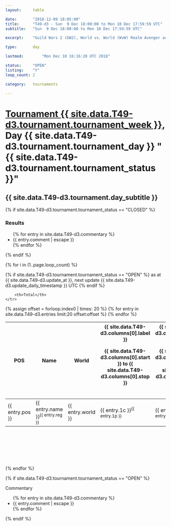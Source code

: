 ```yaml
---
layout: 	table

date: 		"2018-12-09 18:05:00"
title: 		"T49-d3 - Sun  9 Dec 18:00:00 to Mon 10 Dec 17:59:59 UTC"
subtitle: 	"Sun  9 Dec 18:00:00 to Mon 10 Dec 17:59:59 UTC"

excerpt:    "Guild Wars 2 (GW2), World vs. World (WvW) Realm Avenger achivement Tournament. \"Every Kill Counts\""

type:       day

lastmod: 		"Mon Dec 10 16:16:20 UTC 2018"

status:     "OPEN"
listing:    "Y"
loop_count: 2

category: 	tournaments

---
```

<div class="table_header">
    <h1><a href="{{ site.data.T49-d3.tournament.week_url }}">Tournament {{ site.data.T49-d3.tournament.tournament_week }}</a>, Day {{ site.data.T49-d3.tournament.tournament_day }} "{{ site.data.T49-d3.tournament.tournament_status }}"</h1>
    <h2>{{ site.data.T49-d3.tournament.day_subtitle }}</h2> 
</div>

{% if site.data.T49-d3.tournament.tournament_status == "CLOSED" %} 
<div class="commentary">
  <h3>Results</h3>
  <ul>
    {% for entry in site.data.T49-d3.commentary %}
    <li class="commentary_list">{{ entry.comment | escape }}</li>
    {% endfor %}
  </ul>
</div>
{% endif %}


{% for i in (1..page.loop_count) %}

{% if site.data.T49-d3.tournament.tournament_status == "OPEN" %} 
<span class="table_nextupdate">as at {{ site.data.T49-d3.update_at }}, next update {{ site.data.T49-d3.update_daily_timestamp }} UTC</span> 
{% endif %}

<table class="day_table">
  <colgroup>
    <col style="width:18px">
    <col style="width:55px">
    <col style="width:55px">
    <col style="width:12px">
    <col style="width:12px">
    <col style="width:12px">
    <col style="width:12px">
    <col style="width:12px">
    <col style="width:12px">
    <col style="width:12px">
    <col style="width:12px">
    <col style="width:12px">
    <col style="width:12px">
    <col style="width:12px">
    <col style="width:12px">
    <col style="width:12px">
    <col style="width:12px">
    <col style="width:12px">
    <col style="width:12px">
    <col style="width:12px">
    <col style="width:12px">
    <col style="width:12px">
    <col style="width:12px">
    <col style="width:12px">
    <col style="width:12px">
    <col style="width:12px">
    <col style="width:12px">
    <col style="width:18px">
  </colgroup>  
  <thead>
    <tr>
        <th>POS</th>
        <th class="AlignLeft">Name</th>
        <th class="AlignLeft">World</th>

<th><div class="label">{{ site.data.T49-d3.columns[0].label }}<p class="onhover">{{ site.data.T49-d3.columns[0].start }} to {{ site.data.T49-d3.columns[0].stop }}</p></div>​</th>
<th><div class="label">{{ site.data.T49-d3.columns[1].label }}<p class="onhover">{{ site.data.T49-d3.columns[1].start }} to {{ site.data.T49-d3.columns[1].stop }}</p></div>​</th>
<th><div class="label">{{ site.data.T49-d3.columns[2].label }}<p class="onhover">{{ site.data.T49-d3.columns[2].start }} to {{ site.data.T49-d3.columns[2].stop }}</p></div>​</th>
<th><div class="label">{{ site.data.T49-d3.columns[3].label }}<p class="onhover">{{ site.data.T49-d3.columns[3].start }} to {{ site.data.T49-d3.columns[3].stop }}</p></div>​</th>
<th><div class="label">{{ site.data.T49-d3.columns[4].label }}<p class="onhover">{{ site.data.T49-d3.columns[4].start }} to {{ site.data.T49-d3.columns[4].stop }}</p></div>​</th>
<th><div class="label">{{ site.data.T49-d3.columns[5].label }}<p class="onhover">{{ site.data.T49-d3.columns[5].start }} to {{ site.data.T49-d3.columns[5].stop }}</p></div>​</th>
<th><div class="label">{{ site.data.T49-d3.columns[6].label }}<p class="onhover">{{ site.data.T49-d3.columns[6].start }} to {{ site.data.T49-d3.columns[6].stop }}</p></div>​</th>
<th><div class="label">{{ site.data.T49-d3.columns[7].label }}<p class="onhover">{{ site.data.T49-d3.columns[7].start }} to {{ site.data.T49-d3.columns[7].stop }}</p></div>​</th>
<th><div class="label">{{ site.data.T49-d3.columns[8].label }}<p class="onhover">{{ site.data.T49-d3.columns[8].start }} to {{ site.data.T49-d3.columns[8].stop }}</p></div>​</th>
<th><div class="label">{{ site.data.T49-d3.columns[9].label }}<p class="onhover">{{ site.data.T49-d3.columns[9].start }} to {{ site.data.T49-d3.columns[9].stop }}</p></div>​</th>
<th><div class="label">{{ site.data.T49-d3.columns[10].label }}<p class="onhover">{{ site.data.T49-d3.columns[10].start }} to {{ site.data.T49-d3.columns[10].stop }}</p></div>​</th>

<th><div class="label">{{ site.data.T49-d3.columns[11].label }}<p class="onhover">{{ site.data.T49-d3.columns[11].start }} to {{ site.data.T49-d3.columns[11].stop }}</p></div>​</th>
<th><div class="label">{{ site.data.T49-d3.columns[12].label }}<p class="onhover">{{ site.data.T49-d3.columns[12].start }} to {{ site.data.T49-d3.columns[12].stop }}</p></div>​</th>
<th><div class="label">{{ site.data.T49-d3.columns[13].label }}<p class="onhover">{{ site.data.T49-d3.columns[13].start }} to {{ site.data.T49-d3.columns[13].stop }}</p></div>​</th>
<th><div class="label">{{ site.data.T49-d3.columns[14].label }}<p class="onhover">{{ site.data.T49-d3.columns[14].start }} to {{ site.data.T49-d3.columns[14].stop }}</p></div>​</th>
<th><div class="label">{{ site.data.T49-d3.columns[15].label }}<p class="onhover">{{ site.data.T49-d3.columns[15].start }} to {{ site.data.T49-d3.columns[15].stop }}</p></div>​</th>
<th><div class="label">{{ site.data.T49-d3.columns[16].label }}<p class="onhover">{{ site.data.T49-d3.columns[16].start }} to {{ site.data.T49-d3.columns[16].stop }}</p></div>​</th>
<th><div class="label">{{ site.data.T49-d3.columns[17].label }}<p class="onhover">{{ site.data.T49-d3.columns[17].start }} to {{ site.data.T49-d3.columns[17].stop }}</p></div>​</th>
<th><div class="label">{{ site.data.T49-d3.columns[18].label }}<p class="onhover">{{ site.data.T49-d3.columns[18].start }} to {{ site.data.T49-d3.columns[18].stop }}</p></div>​</th>
<th><div class="label">{{ site.data.T49-d3.columns[19].label }}<p class="onhover">{{ site.data.T49-d3.columns[19].start }} to {{ site.data.T49-d3.columns[19].stop }}</p></div>​</th>
<th><div class="label">{{ site.data.T49-d3.columns[20].label }}<p class="onhover">{{ site.data.T49-d3.columns[20].start }} to {{ site.data.T49-d3.columns[20].stop }}</p></div>​</th>

<th><div class="label">{{ site.data.T49-d3.columns[21].label }}<p class="onhover">{{ site.data.T49-d3.columns[21].start }} to {{ site.data.T49-d3.columns[21].stop }}</p></div>​</th>
<th><div class="label">{{ site.data.T49-d3.columns[22].label }}<p class="onhover">{{ site.data.T49-d3.columns[22].start }} to {{ site.data.T49-d3.columns[22].stop }}</p></div>​</th>
<th><div class="label">{{ site.data.T49-d3.columns[23].label }}<p class="onhover">{{ site.data.T49-d3.columns[23].start }} to {{ site.data.T49-d3.columns[23].stop }}</p></div>​</th>

        <th>Total</th>
    </tr>
  </thead>
  {% assign offset = forloop.index0 | times: 20 %}
<tbody>
{% for entry in site.data.T49-d3.entries limit:20 offset:offset %}
  <tr>
    <td class="pl{{ entry.pos }}">{{ entry.pos }}</td>
    <td class="AlignLeft">{{ entry.name }}<sup>{{ entry.reg }}</sup></td>
    <td class="AlignLeft">{{ entry.world }}</td>
    <td class="pl{{ entry.1p }}">{{ entry.1c }}<sup>{{ entry.1p }}</sup></td>
    <td class="pl{{ entry.2p }}">{{ entry.2c }}<sup>{{ entry.2p }}</sup></td>
    <td class="pl{{ entry.3p }}">{{ entry.3c }}<sup>{{ entry.3p }}</sup></td>
    <td class="pl{{ entry.4p }}">{{ entry.4c }}<sup>{{ entry.4p }}</sup></td>
    <td class="pl{{ entry.5p }}">{{ entry.5c }}<sup>{{ entry.5p }}</sup></td>
    <td class="pl{{ entry.6p }}">{{ entry.6c }}<sup>{{ entry.6p }}</sup></td>
    <td class="pl{{ entry.7p }}">{{ entry.7c }}<sup>{{ entry.7p }}</sup></td>
    <td class="pl{{ entry.8p }}">{{ entry.8c }}<sup>{{ entry.8p }}</sup></td>
    <td class="pl{{ entry.9p }}">{{ entry.9c }}<sup>{{ entry.9p }}</sup></td>
    <td class="pl{{ entry.10p }}">{{ entry.10c }}<sup>{{ entry.10p }}</sup></td>
    <td class="pl{{ entry.11p }}">{{ entry.11c }}<sup>{{ entry.11p }}</sup></td>
    <td class="pl{{ entry.12p }}">{{ entry.12c }}<sup>{{ entry.12p }}</sup></td>
    <td class="pl{{ entry.13p }}">{{ entry.13c }}<sup>{{ entry.13p }}</sup></td>
    <td class="pl{{ entry.14p }}">{{ entry.14c }}<sup>{{ entry.14p }}</sup></td>
    <td class="pl{{ entry.15p }}">{{ entry.15c }}<sup>{{ entry.15p }}</sup></td>
    <td class="pl{{ entry.16p }}">{{ entry.16c }}<sup>{{ entry.16p }}</sup></td>
    <td class="pl{{ entry.17p }}">{{ entry.17c }}<sup>{{ entry.17p }}</sup></td>
    <td class="pl{{ entry.18p }}">{{ entry.18c }}<sup>{{ entry.18p }}</sup></td>
    <td class="pl{{ entry.19p }}">{{ entry.19c }}<sup>{{ entry.19p }}</sup></td>
    <td class="pl{{ entry.20p }}">{{ entry.20c }}<sup>{{ entry.20p }}</sup></td>
    <td class="pl{{ entry.21p }}">{{ entry.21c }}<sup>{{ entry.21p }}</sup></td>
    <td class="pl{{ entry.22p }}">{{ entry.22c }}<sup>{{ entry.22p }}</sup></td>
    <td class="pl{{ entry.23p }}">{{ entry.23c }}<sup>{{ entry.23p }}</sup></td>
    <td class="pl{{ entry.24p }}">{{ entry.24c }}<sup>{{ entry.24p }}</sup></td>
    <td>{{ entry.total }}</td>
  </tr>
{% endfor %}  
</tbody>
</table>
<div class="leaderboard">
  <script async src="//pagead2.googlesyndication.com/pagead/js/adsbygoogle.js"></script>
  <!-- 728x90 -->
  <ins class="adsbygoogle"
       style="display:inline-block;width:728px;height:90px"
       data-ad-client="ca-pub-3274917281288240"
       data-ad-slot="3870538733"></ins>
  <script>
  (adsbygoogle = window.adsbygoogle || []).push({});
  </script>    
</div>
<br />
{% endfor %}

{% if site.data.T49-d3.tournament.tournament_status == "OPEN" %} 
<div class="commentary">
  <span class="commentary_title">Commentary</span>
  <ul>
    {% for entry in site.data.T49-d3.commentary %}
    <li class="commentary_list">{{ entry.comment | escape }}</li>
    {% endfor %}
  </ul>
</div>
{% endif %}


